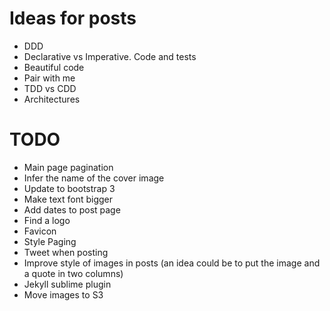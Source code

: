 # Ideas for posts

- DDD
- Declarative vs Imperative. Code and tests
- Beautiful code
- Pair with me
- TDD vs CDD
- Architectures

# TODO

- Main page pagination
- Infer the name of the cover image
- Update to bootstrap 3
- Make text font bigger
- Add dates to post page
- Find a logo
- Favicon
- Style Paging
- Tweet when posting
- Improve style of images in posts (an idea could be to put the image and a quote in two columns)
- Jekyll sublime plugin
- Move images to S3
